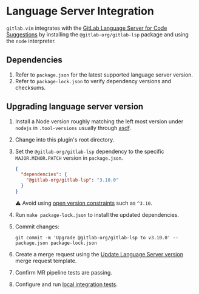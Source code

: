 # Language Server Integration

`gitlab.vim` integrates with the [GitLab Language Server for Code Suggestions](https://gitlab.com/gitlab-org/editor-extensions/gitlab-language-server-for-code-suggestions) by installing the `@gitlab-org/gitlab-lsp` package and using the `node` interpreter.

## Dependencies

1. Refer to `package.json` for the latest supported language server version.
1. Refer to `package-lock.json` to verify dependency versions and checksums.

## Upgrading language server version

1. Install a Node version roughly matching the left most version under `nodejs` in `.tool-versions` usually through [asdf](https://asdf-vm.com).
1. Change into this plugin's root directory.
1. Set the `@gitlab-org/gitlab-lsp` dependency to the specific `MAJOR.MINOR.PATCH` version in `package.json`.

   ```json
   {
     "dependencies": {
       "@gitlab-org/gitlab-lsp": "3.10.0"
     }
   }
   ```

   :warning: Avoid using [open version constraints](https://gitlab.com/gitlab-org/editor-extensions/gitlab.vim/-/issues/56#note_1591643547) such as `^3.10`.
1. Run `make package-lock.json` to install the updated dependencies.
1. Commit changes:

   ```shell
   git commit -m 'Upgrade @gitlab-org/gitlab-lsp to v3.10.0' -- package.json package-lock.json
   ```

1. Create a merge request using the [Update Language Server version](https://gitlab.com/gitlab-org/editor-extensions/gitlab.vim/-/blob/main/.gitlab/merge_request_templates/Update%20Language%20Server%20version.md)
   merge request template.
1. Confirm MR pipeline tests are passing.
1. Configure and run [local integration tests](testing.md#integration-tests).
